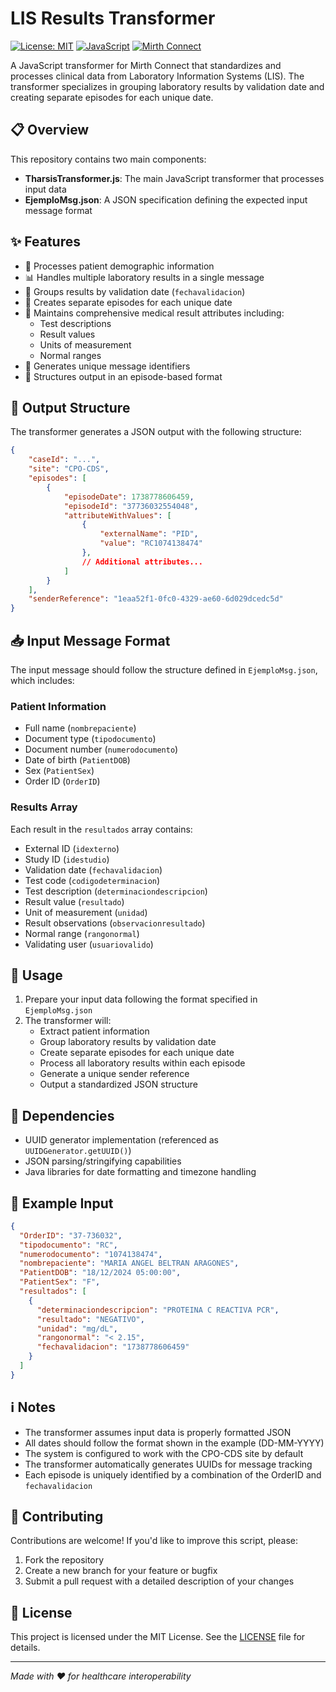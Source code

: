 # LIS Results Transformer

[![License: MIT](https://img.shields.io/badge/License-MIT-yellow.svg)](https://opensource.org/licenses/MIT)
[![JavaScript](https://img.shields.io/badge/javascript-%23323330.svg?style=flat&logo=javascript&logoColor=%23F7DF1E)](https://www.javascript.com/)
[![Mirth Connect](https://img.shields.io/badge/Mirth%20Connect-Integration-blue)](https://www.nextgen.com/products-and-services/mirth-connect)

A JavaScript transformer for Mirth Connect that standardizes and processes clinical data from Laboratory Information Systems (LIS). The transformer specializes in grouping laboratory results by validation date and creating separate episodes for each unique date.

## 📋 Overview

This repository contains two main components:

- **TharsisTransformer.js**: The main JavaScript transformer that processes input data
- **EjemploMsg.json**: A JSON specification defining the expected input message format

## ✨ Features

- 🏥 Processes patient demographic information
- 📊 Handles multiple laboratory results in a single message
- 📅 Groups results by validation date (`fechavalidacion`)
- 🔄 Creates separate episodes for each unique date
- 📝 Maintains comprehensive medical result attributes including:
  - Test descriptions
  - Result values
  - Units of measurement
  - Normal ranges
- 🔑 Generates unique message identifiers
- 📑 Structures output in an episode-based format

## 🔨 Output Structure

The transformer generates a JSON output with the following structure:

```json
{
    "caseId": "...",
    "site": "CPO-CDS",
    "episodes": [
        {
            "episodeDate": 1738778606459,
            "episodeId": "37736032554048",
            "attributeWithValues": [
                {
                    "externalName": "PID",
                    "value": "RC1074138474"
                },
                // Additional attributes...
            ]
        }
    ],
    "senderReference": "1eaa52f1-0fc0-4329-ae60-6d029dcedc5d"
}
```

## 📥 Input Message Format

The input message should follow the structure defined in `EjemploMsg.json`, which includes:

### Patient Information
- Full name (`nombrepaciente`)
- Document type (`tipodocumento`)
- Document number (`numerodocumento`)
- Date of birth (`PatientDOB`)
- Sex (`PatientSex`)
- Order ID (`OrderID`)

### Results Array
Each result in the `resultados` array contains:
- External ID (`idexterno`)
- Study ID (`idestudio`)
- Validation date (`fechavalidacion`)
- Test code (`codigodeterminacion`)
- Test description (`determinaciondescripcion`)
- Result value (`resultado`)
- Unit of measurement (`unidad`)
- Result observations (`observacionresultado`)
- Normal range (`rangonormal`)
- Validating user (`usuariovalido`)

## 🚀 Usage

1. Prepare your input data following the format specified in `EjemploMsg.json`
2. The transformer will:
   - Extract patient information
   - Group laboratory results by validation date
   - Create separate episodes for each unique date
   - Process all laboratory results within each episode
   - Generate a unique sender reference
   - Output a standardized JSON structure

## 🔧 Dependencies

- UUID generator implementation (referenced as `UUIDGenerator.getUUID()`)
- JSON parsing/stringifying capabilities
- Java libraries for date formatting and timezone handling

## 📝 Example Input

```json
{
  "OrderID": "37-736032",
  "tipodocumento": "RC",
  "numerodocumento": "1074138474",
  "nombrepaciente": "MARIA ANGEL BELTRAN ARAGONES",
  "PatientDOB": "18/12/2024 05:00:00",
  "PatientSex": "F",
  "resultados": [
    {
      "determinaciondescripcion": "PROTEINA C REACTIVA PCR",
      "resultado": "NEGATIVO",
      "unidad": "mg/dL",
      "rangonormal": "< 2.15",
      "fechavalidacion": "1738778606459"
    }
  ]
}
```

## ℹ️ Notes

- The transformer assumes input data is properly formatted JSON
- All dates should follow the format shown in the example (DD-MM-YYYY)
- The system is configured to work with the CPO-CDS site by default
- The transformer automatically generates UUIDs for message tracking
- Each episode is uniquely identified by a combination of the OrderID and `fechavalidacion`

## 👥 Contributing

Contributions are welcome! If you'd like to improve this script, please:

1. Fork the repository
2. Create a new branch for your feature or bugfix
3. Submit a pull request with a detailed description of your changes

## 📄 License

This project is licensed under the MIT License. See the [LICENSE](LICENSE) file for details.

---
*Made with ❤️ for healthcare interoperability*
